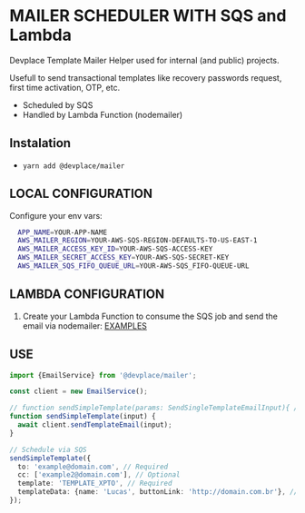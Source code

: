 # MAILER SCHEDULER WITH SQS and Lambda

Devplace Template Mailer Helper used for internal (and public) projects.

Usefull to send transactional templates like recovery passwords request, first time activation, OTP, etc.

- Scheduled by SQS
- Handled by Lambda Function (nodemailer)

## Instalation

- `yarn add @devplace/mailer`

## LOCAL CONFIGURATION

Configure your env vars:

```bash
  APP_NAME=YOUR-APP-NAME
  AWS_MAILER_REGION=YOUR-AWS-SQS-REGION-DEFAULTS-TO-US-EAST-1
  AWS_MAILER_ACCESS_KEY_ID=YOUR-AWS-SQS-ACCESS-KEY
  AWS_MAILER_SECRET_ACCESS_KEY=YOUR-AWS-SQS-SECRET-KEY
  AWS_MAILER_SQS_FIFO_QUEUE_URL=YOUR-AWS-SQS_FIFO-QUEUE-URL
```

## LAMBDA CONFIGURATION

1. Create your Lambda Function to consume the SQS job and send the email via nodemailer: [EXAMPLES](https://www.edwardbeazer.com/sending-email-using-nodemailer-using-a-lambda/)

## USE

```typescript
import {EmailService} from '@devplace/mailer';

const client = new EmailService();

// function sendSimpleTemplate(params: SendSingleTemplateEmailInput){ // Typescript approach
function sendSimpleTemplate(input) {
  await client.sendTemplateEmail(input);
}

// Schedule via SQS
sendSimpleTemplate({
  to: 'example@domain.com', // Required
  cc: ['example2@domain.com'], // Optional
  template: 'TEMPLATE_XPTO', // Required
  templateData: {name: 'Lucas', buttonLink: 'http://domain.com.br'}, // Required
});
```
